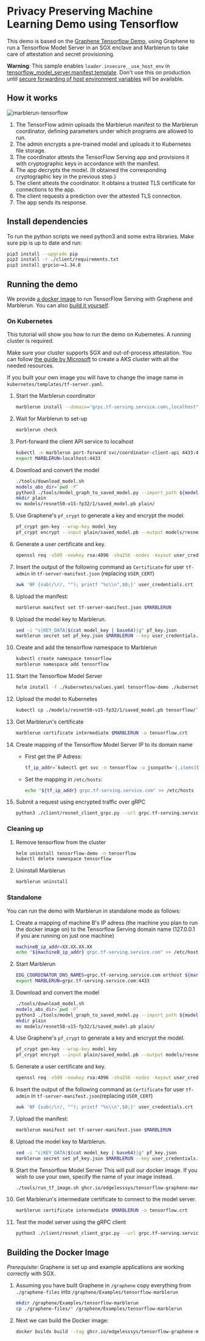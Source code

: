 # Privacy Preserving Machine Learning Demo using Tensorflow

This demo is based on the [Graphene Tensorflow Demo](https://github.com/oscarlab/graphene), using Graphene to run a Tensorflow Model Server in an SGX enclave and Marblerun to take care of attestation and secret provisioning.

**Warning**: This sample enables `loader.insecure__use_host_env` in [tensorflow_model_server.manifest.template](graphene-files/tensorflow_model_server.manifest.template). Don't use this on production until [secure forwarding of host environment variables](https://github.com/oscarlab/graphene/issues/2356) will be available.

## How it works
![marblerun-tensorflow](illustration.svg)

1. The TensorFlow admin uploads the Marblerun manifest to the Marblerun coordinator, defining parameters under which programs are allowed to run.
1. The admin encrypts a pre-trained model and uploads it to Kubernetes file storage.
1. The coordinator attests the TensorFlow Serving app and provisions it with cryptographic keys in accordance with the manifest.
1. The app decrypts the model. (It obtained the corresponding cryptographic key in the previous step.)
1. The client attests the coordinator. It obtains a trusted TLS certificate for connections to the app.
1. The client requests a prediction over the attested TLS connection.
1. The app sends its response.

## Install dependencies

To run the python scripts we need python3 and some extra libraries. Make sure pip is up to date and run:
```bash
pip3 install --upgrade pip
pip3 install -r ./client/requirements.txt
pip3 install grpcio~=1.34.0
```

## Running the demo

We provide [a docker image](https://github.com/orgs/edgelesssys/packages/container/package/tensorflow-graphene-marble) to run TensorFlow Serving with Graphene and Marblerun.
You can also [build it yourself](#Building-the-Docker-Image).

### On Kubernetes

This tutorial will show you how to run the demo on Kubernetes. 
A running cluster is required.

Make sure your cluster supports SGX and out-of-process attestation. You can follow [the guide by Microsoft](https://docs.microsoft.com/en-us/azure/confidential-computing/confidential-nodes-out-of-proc-attestation) to create a AKS cluster with all the needed resources.

If you built your own image you will have to change the image name in `kubernetes/templates/tf-server.yaml`.

1. Start the Marblerun coordinator
    ```bash
    marblerun install --domain="grpc.tf-serving.service.com\,localhost"
    ```

1. Wait for Marblerun to set-up
    ```bash
    marblerun check
    ```

1. Port-forward the client API service to localhost
    ```bash
    kubectl -n marblerun port-forward svc/coordinator-client-api 4433:4433 --address localhost >/dev/null &
    export MARBLERUN=localhost:4433
    ```

1. Download and convert the model
    ```bash
    ./tools/download_model.sh
    models_abs_dir=`pwd -P`
    python3 ./tools/model_graph_to_saved_model.py --import_path ${models_abs_dir}/models/resnet50-v15-fp32/resnet50-v15-fp32.pb --export_dir ${models_abs_dir}/models/resnet50-v15-fp32 --model_version 1 --inputs input --outputs predict
    mkdir plain
    mv models/resnet50-v15-fp32/1/saved_model.pb plain/
    ```

1. Use Graphene's `pf_crypt` to generate a key and encrypt the model.
    ```bash
    pf_crypt gen-key --wrap-key model_key
    pf_crypt encrypt --input plain/saved_model.pb --output models/resnet50-v15-fp32/1/saved_model.pb --wrap-key model_key
    ```

1. Generate a user certificate and key.
    ```bash
    openssl req -x509 -newkey rsa:4096 -sha256 -nodes -keyout user_credentials.key -out user_credentials.crt
    ```

1. Insert the output of the following command as `Certificate` for user `tf-admin` in `tf-server-manifest.json` (replacing `USER_CERT`)
    ```bash
    awk 'NF {sub(/\r/, ""); printf "%s\\n",$0;}' user_credentials.crt
    ```

1. Upload the manifest:
    ```bash
    marblerun manifest set tf-server-manifest.json $MARBLERUN
    ```

1. Upload the model key to Marblerun.
    ```bash
    sed -i "s|KEY_DATA|$(cat model_key | base64)|g" pf_key.json
    marblerun secret set pf_key.json $MARBLERUN --key user_credentials.key --cert user_credentials.crt
    ```

1. Create and add the tensorflow namespace to Marblerun
    ```bash
    kubectl create namespace tensorflow
    marblerun namespace add tensorflow
    ```

1. Start the Tensorflow Model Server
    ```bash
    helm install -f ./kubernetes/values.yaml tensorflow-demo ./kubernetes -n tensorflow
    ```

1. Upload the model to Kubernetes
    ```bash
    kubectl cp ./models/resnet50-v15-fp32/1/saved_model.pb tensorflow/`kubectl -n tensorflow get pods --template '{{range .items}}{{.metadata.name}}{{"\n"}}{{end}}'`:/graphene/Examples/tensorflow-marblerun/models/resnet50-v15-fp32/1/saved_model.pb
    ```

1. Get Marblerun's certificate
    ```bash
    marblerun certificate intermediate $MARBLERUN -o tensorflow.crt
    ```

1. Create mapping of the Tensorflow Model Server IP to its domain name
    * First get the IP Adress:
        ```bash
        tf_ip_addr=`kubectl get svc -n tensorflow -o jsonpath='{.items[0].status.loadBalancer.ingress[0].ip}'`
        ```
    * Set the mapping in `/etc/hosts`:
        ```bash
        echo "${tf_ip_addr} grpc.tf-serving.service.com" >> /etc/hosts
        ```

1. Submit a request using encrypted traffic over gRPC
    ```bash
    python3 ./client/resnet_client_grpc.py --url grpc.tf-serving.service.com:8500 --crt ./tensorflow.crt --batch 1 --cnum 1 --loop 10
    ```

### Cleaning up

1. Remove tensorflow from the cluster
    ```bash
    helm uninstall tensorflow-demo -n tensorflow
    kubectl delete namespace tensorflow
    ```

1. Uninstall Marblerun
    ```bash
    marblerun uninstall
    ```

### Standalone

You can run the demo with Marblerun in standalone mode as follows:

1. Create a mapping of machine B's IP adress (the machine you plan to run the docker image on) to the Tensorflow Serving domain name (127.0.0.1 if you are running on just one machine)
    ```bash
    machineB_ip_addr=XX.XX.XX.XX
    echo "${machineB_ip_addr} grpc.tf-serving.service.com" >> /etc/hosts
    ```

1. Start Marblerun
    ```bash
    EDG_COORDINATOR_DNS_NAMES=grpc.tf-serving.service.com erthost ${marblerun_dir}/build/coordinator-enclave.signed
    export MARBLERUN=grpc.tf-serving.service.com:4433
    ```

1. Download and convert the model
    ```bash
    ./tools/download_model.sh
    models_abs_dir=`pwd -P`
    python3 ./tools/model_graph_to_saved_model.py --import_path ${models_abs_dir}/models/resnet50-v15-fp32/resnet50-v15-fp32.pb --export_dir ${models_abs_dir}/models/resnet50-v15-fp32 --model_version 1 --inputs input --outputs predict
    mkdir plain
    mv models/resnet50-v15-fp32/1/saved_model.pb plain/
    ```

1. Use Graphene's `pf_crypt` to generate a key and encrypt the model.
    ```bash
    pf_crypt gen-key --wrap-key model_key
    pf_crypt encrypt --input plain/saved_model.pb --output models/resnet50-v15-fp32/1/saved_model.pb --wrap-key model_key
    ```

1. Generate a user certificate and key.
    ```bash
    openssl req -x509 -newkey rsa:4096 -sha256 -nodes -keyout user_credentials.key -out user_credentials.crt
    ```

1. Insert the output of the following command as `Certificate` for user `tf-admin` in `tf-server-manifest.json`(replacing `USER_CERT`)
    ```bash
    awk 'NF {sub(/\r/, ""); printf "%s\\n",$0;}' user_credentials.crt
    ```

1. Upload the manifest:
    ```bash
    marblerun manifest set tf-server-manifest.json $MARBLERUN
    ```

1. Upload the model key to Marblerun.
    ```bash
    sed -i "s|KEY_DATA|$(cat model_key | base64)|g" pf_key.json
    marblerun secret set pf_key.json $MARBLERUN --key user_credentials.key --cert user_credentials.crt
    ```

1. Start the Tensorflow Model Server
    This will pull our docker image. If you wish to use your own, specify the name of your image instead.
    ```bash
    ./tools/run_tf_image.sh ghcr.io/edgelesssys/tensorflow-graphene-marble:latest
    ```

1. Get Marblerun's intermediate certificate to connect to the model server.
    ```bash
    marblerun certificate intermediate $MARBLERUN -o tensorflow.crt
    ```

1. Test the model server using the gRPC client
    ```bash
    python3 ./client/resnet_client_grpc.py --url grpc.tf-serving.service.com:8500 --crt tensorflow.crt --batch 1 --cnum 1 --loop 10
    ```

## Building the Docker Image

*Prerequisite*: Graphene is set up and example applications are working correctly with SGX.

1. Assuming you have built Graphene in `/graphene` copy everything from `./graphene-files` into `/graphene/Examples/tensorflow-marblerun`
    ```bash
    mkdir /graphene/Examples/tensorflow-marblerun
    cp ./graphene-files/* /graphene/Examples/tensorflow-marblerun
    ```

1. Next we can build the Docker image:
    ```bash
    docker buildx build --tag ghcr.io/edgelesssys/tensorflow-graphene-marble:latest -f tensorflow.dockerfile /graphene
    ```
